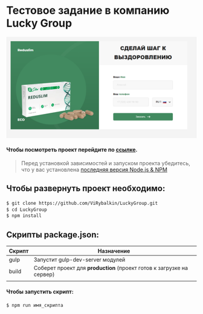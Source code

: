 # Тестовое задание в компанию Lucky Group

![preview](https://github.com/ViRybalkin/LuckyGroup/blob/main/Preview.png)

#### Чтобы посмотреть проект перейдите по [ссылке](https://virybalkin.github.io/LuckyGroup/dist/index.html).

> Перед установкой зависимостей и запуском проекта убедитесь, что у вас установлена [последняя версия Node.js & NPM](https://nodejs.org/en/download/current/)

## Чтобы развернуть проект необходимо:

```sh
$ git clone https://github.com/ViRybalkin/LuckyGroup.git
$ cd LuckyGroup
$ npm install
```

## Скрипты package.json:

| Скрипт | Назначение                                                            |
| ------ | --------------------------------------------------------------------- |
| gulp   | Запустит gulp-dev-server модулей                                      |
| build  | Соберет проект для **production** (проект готов к загрузке на сервер) |
|        |

#### Чтобы запустить скрипт:

```sh
$ npm run имя_скрипта
```

